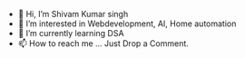 - 👋 Hi, I’m Shivam Kumar singh
- 👀 I’m interested in Webdevelopment, AI, Home automation
- 🌱 I’m currently learning DSA
- 📫 How to reach me ...
Just Drop a Comment.

<!---
iamshivamkumarsingh13/iamshivamkumarsingh13 is a ✨ special ✨ repository because its `README.md` (this file) appears on your GitHub profile.
You can click the Preview link to take a look at your changes.
--->
